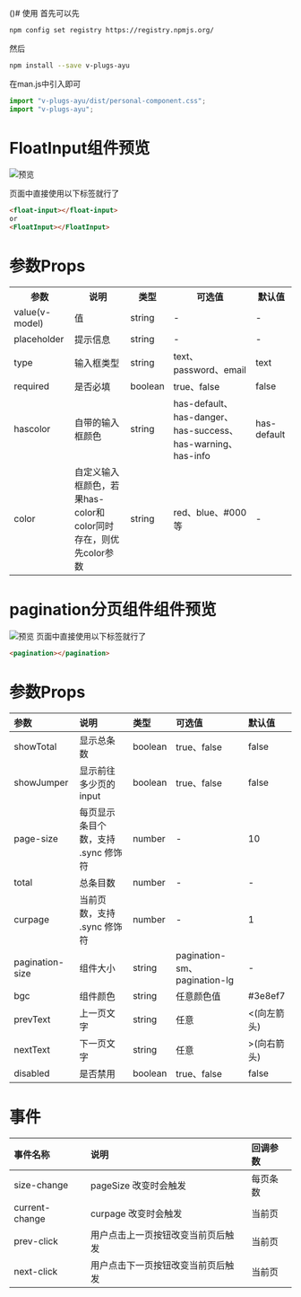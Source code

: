 ()# 使用
首先可以先
``` bash
npm config set registry https://registry.npmjs.org/
```
然后
``` bash
npm install --save v-plugs-ayu
```
在man.js中引入即可
``` javascript
import "v-plugs-ayu/dist/personal-component.css";
import "v-plugs-ayu";
```
# FloatInput组件预览
![预览](https://yuang.site//images/myplug-floatinput.gif)

页面中直接使用以下标签就行了
``` html
<float-input></float-input>
or
<FloatInput></FloatInput>
```
# 参数Props
<table>
    <tr><th>参数</th><th>说明</th><th>类型</th><th>可选值</th><th>默认值</th></tr>
    <tr><td>value(v-model)</td><td>值</td><td>string</td><td>-</td><td>-</td></tr>
    <tr><td>placeholder</td><td>提示信息</td><td>string</td><td>-</td><td>-</td></tr>
    <tr><td>type</td><td>输入框类型</td><td>string</td><td>text、password、email</td><td>text</td></tr>
    <tr><td>required</td><td>是否必填</td><td>boolean</td><td>true、false</td><td>false</td></tr>
    <tr><td>hascolor</td><td>自带的输入框颜色</td><td>string</td><td>has-default、has-danger、has-success、has-warning、has-info</td><td>has-default</td></tr>
    <tr><td>color</td><td>自定义输入框颜色，若果has-color和color同时存在，则优先color参数</td><td>string</td><td>red、blue、#000等</td><td>-</td></tr>
</table>

# pagination分页组件组件预览
![预览](https://github.com/yuang01/myblog/blob/yuangboy/source/images/pagination.gif)
页面中直接使用以下标签就行了
``` html
<pagination></pagination>
```
# 参数Props
参数|说明|类型|可选值|默认值
:---|:---|:---|:---|:---
showTotal|显示总条数|boolean|true、false|false
showJumper|显示前往多少页的input|boolean|true、false|false
page-size|每页显示条目个数，支持 .sync 修饰符|number|-|10
total|总条目数|number|-|-
curpage|当前页数，支持 .sync 修饰符|number|-|1
pagination-size|组件大小|string|pagination-sm、pagination-lg|-
bgc|组件颜色|string|任意颜色值|#3e8ef7
prevText|上一页文字|string|任意|&lt;(向左箭头)
nextText|下一页文字|string|任意|&gt;(向右箭头)
disabled|是否禁用|boolean|true、false|false
# 事件
事件名称|说明|回调参数
:---|:--|:---
size-change|pageSize 改变时会触发|每页条数
current-change|curpage 改变时会触发|当前页
prev-click|用户点击上一页按钮改变当前页后触发|当前页
next-click|用户点击下一页按钮改变当前页后触发|当前页
